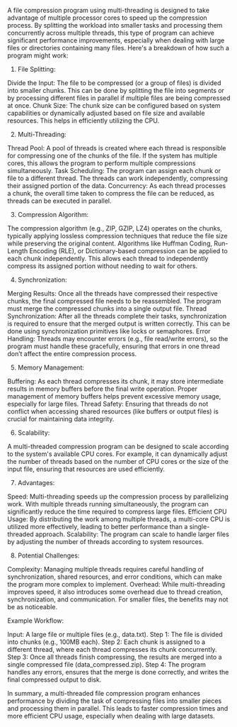 A file compression program using multi-threading is designed to take advantage of multiple processor cores to speed up the compression process. By splitting the workload into smaller tasks and processing them concurrently across multiple threads, this type of program can achieve significant performance improvements, especially when dealing with large files or directories containing many files. Here's a breakdown of how such a program might work:



1. File Splitting:
   
Divide the Input: The file to be compressed (or a group of files) is divided into smaller chunks. This can be done by splitting the file into segments or by processing different files in parallel if multiple files are being compressed at once.
Chunk Size: The chunk size can be configured based on system capabilities or dynamically adjusted based on file size and available resources. This helps in efficiently utilizing the CPU.

2. Multi-Threading:

Thread Pool: A pool of threads is created where each thread is responsible for compressing one of the chunks of the file. If the system has multiple cores, this allows the program to perform multiple compressions simultaneously.
Task Scheduling: The program can assign each chunk or file to a different thread. The threads can work independently, compressing their assigned portion of the data.
Concurrency: As each thread processes a chunk, the overall time taken to compress the file can be reduced, as threads can be executed in parallel.

3. Compression Algorithm:

The compression algorithm (e.g., ZIP, GZIP, LZ4) operates on the chunks, typically applying lossless compression techniques that reduce the file size while preserving the original content.
Algorithms like Huffman Coding, Run-Length Encoding (RLE), or Dictionary-based compression can be applied to each chunk independently. This allows each thread to independently compress its assigned portion without needing to wait for others.

4. Synchronization:
   
Merging Results: Once all the threads have compressed their respective chunks, the final compressed file needs to be reassembled. The program must merge the compressed chunks into a single output file.
Thread Synchronization: After all the threads complete their tasks, synchronization is required to ensure that the merged output is written correctly. This can be done using synchronization primitives like locks or semaphores.
Error Handling: Threads may encounter errors (e.g., file read/write errors), so the program must handle these gracefully, ensuring that errors in one thread don’t affect the entire compression process.

5. Memory Management:
   
Buffering: As each thread compresses its chunk, it may store intermediate results in memory buffers before the final write operation. Proper management of memory buffers helps prevent excessive memory usage,
especially for large files.
Thread Safety: Ensuring that threads do not conflict when accessing shared resources (like buffers or output files) is crucial for maintaining data integrity.

6. Scalability:
   
A multi-threaded compression program can be designed to scale according to the system's available CPU cores. For example, it can dynamically adjust the number of threads based on the number of CPU cores or the size of the input file, ensuring that resources are used efficiently.

7. Advantages:
   
Speed: Multi-threading speeds up the compression process by parallelizing work. With multiple threads running simultaneously, the program can significantly reduce the time required to compress large files.
Efficient CPU Usage: By distributing the work among multiple threads, a multi-core CPU is utilized more effectively, leading to better performance than a single-threaded approach.
Scalability: The program can scale to handle larger files by adjusting the number of threads according to system resources.

8. Potential Challenges:
   
Complexity: Managing multiple threads requires careful handling of synchronization, shared resources, and error conditions, which can make the program more complex to implement.
Overhead: While multi-threading improves speed, it also introduces some overhead due to thread creation, synchronization, and communication. For smaller files, the benefits may not be as noticeable.

Example Workflow:

Input: A large file or multiple files (e.g., data.txt).
Step 1: The file is divided into chunks (e.g., 100MB each).
Step 2: Each chunk is assigned to a different thread, where each thread compresses its chunk concurrently.
Step 3: Once all threads finish compressing, the results are merged into a single compressed file (data_compressed.zip).
Step 4: The program handles any errors, ensures that the merge is done correctly, and writes the final compressed output to disk.

In summary, a multi-threaded file compression program enhances performance by dividing the task of compressing files into smaller pieces and processing them in parallel. This leads to faster compression times and more efficient CPU usage, especially when dealing with large datasets.




